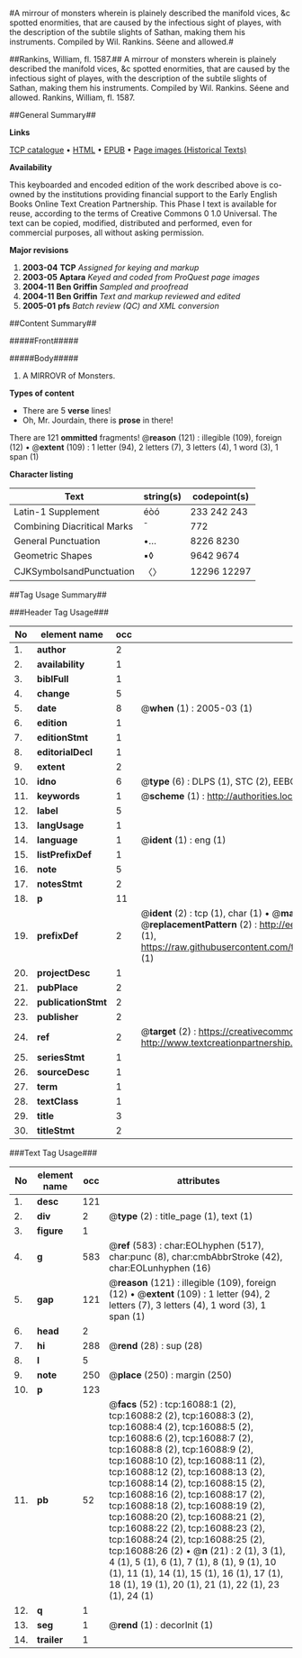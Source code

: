 #A mirrour of monsters wherein is plainely described the manifold vices, &c spotted enormities, that are caused by the infectious sight of playes, with the description of the subtile slights of Sathan, making them his instruments. Compiled by Wil. Rankins. Séene and allowed.#

##Rankins, William, fl. 1587.##
A mirrour of monsters wherein is plainely described the manifold vices, &c spotted enormities, that are caused by the infectious sight of playes, with the description of the subtile slights of Sathan, making them his instruments. Compiled by Wil. Rankins. Séene and allowed.
Rankins, William, fl. 1587.

##General Summary##

**Links**

[TCP catalogue](http://www.ota.ox.ac.uk/tcp/)  • 
[HTML](http://tei.it.ox.ac.uk/tcp/Texts-HTML/free/A10/A10414.html)  • 
[EPUB](http://tei.it.ox.ac.uk/tcp/Texts-EPUB/free/A10/A10414.epub) • 
[Page images (Historical Texts)](https://data.historicaltexts.jisc.ac.uk/view?pubId=eebo-99850856e&pageId=eebo-99850856e-16088-1)

**Availability**

This keyboarded and encoded edition of the
	       work described above is co-owned by the institutions
	       providing financial support to the Early English Books
	       Online Text Creation Partnership. This Phase I text is
	       available for reuse, according to the terms of Creative
	       Commons 0 1.0 Universal. The text can be copied,
	       modified, distributed and performed, even for
	       commercial purposes, all without asking permission.

**Major revisions**

1. __2003-04__ __TCP__ *Assigned for keying and markup*
1. __2003-05__ __Aptara__ *Keyed and coded from ProQuest page images*
1. __2004-11__ __Ben Griffin__ *Sampled and proofread*
1. __2004-11__ __Ben Griffin__ *Text and markup reviewed and edited*
1. __2005-01__ __pfs__ *Batch review (QC) and XML conversion*

##Content Summary##

#####Front#####

#####Body#####

1. A MIRROVR
of Monsters.

**Types of content**

  * There are 5 **verse** lines!
  * Oh, Mr. Jourdain, there is **prose** in there!

There are 121 **ommitted** fragments! 
 @__reason__ (121) : illegible (109), foreign (12)  •  @__extent__ (109) : 1 letter (94), 2 letters (7), 3 letters (4), 1 word (3), 1 span (1)

**Character listing**


|Text|string(s)|codepoint(s)|
|---|---|---|
|Latin-1 Supplement|éòó|233 242 243|
|Combining             Diacritical Marks|̄|772|
|General Punctuation|•…|8226 8230|
|Geometric Shapes|▪◊|9642 9674|
|CJKSymbolsandPunctuation|〈〉|12296 12297|

##Tag Usage Summary##

###Header Tag Usage###

|No|element name|occ|attributes|
|---|---|---|---|
|1.|__author__|2||
|2.|__availability__|1||
|3.|__biblFull__|1||
|4.|__change__|5||
|5.|__date__|8| @__when__ (1) : 2005-03 (1)|
|6.|__edition__|1||
|7.|__editionStmt__|1||
|8.|__editorialDecl__|1||
|9.|__extent__|2||
|10.|__idno__|6| @__type__ (6) : DLPS (1), STC (2), EEBO-CITATION (1), PROQUEST (1), VID (1)|
|11.|__keywords__|1| @__scheme__ (1) : http://authorities.loc.gov/ (1)|
|12.|__label__|5||
|13.|__langUsage__|1||
|14.|__language__|1| @__ident__ (1) : eng (1)|
|15.|__listPrefixDef__|1||
|16.|__note__|5||
|17.|__notesStmt__|2||
|18.|__p__|11||
|19.|__prefixDef__|2| @__ident__ (2) : tcp (1), char (1)  •  @__matchPattern__ (2) : ([0-9\-]+):([0-9IVX]+) (1), (.+) (1)  •  @__replacementPattern__ (2) : http://eebo.chadwyck.com/downloadtiff?vid=$1&page=$2 (1), https://raw.githubusercontent.com/textcreationpartnership/Texts/master/tcpchars.xml#$1 (1)|
|20.|__projectDesc__|1||
|21.|__pubPlace__|2||
|22.|__publicationStmt__|2||
|23.|__publisher__|2||
|24.|__ref__|2| @__target__ (2) : https://creativecommons.org/publicdomain/zero/1.0/ (1), http://www.textcreationpartnership.org/docs/. (1)|
|25.|__seriesStmt__|1||
|26.|__sourceDesc__|1||
|27.|__term__|1||
|28.|__textClass__|1||
|29.|__title__|3||
|30.|__titleStmt__|2||


###Text Tag Usage###

|No|element name|occ|attributes|
|---|---|---|---|
|1.|__desc__|121||
|2.|__div__|2| @__type__ (2) : title_page (1), text (1)|
|3.|__figure__|1||
|4.|__g__|583| @__ref__ (583) : char:EOLhyphen (517), char:punc (8), char:cmbAbbrStroke (42), char:EOLunhyphen (16)|
|5.|__gap__|121| @__reason__ (121) : illegible (109), foreign (12)  •  @__extent__ (109) : 1 letter (94), 2 letters (7), 3 letters (4), 1 word (3), 1 span (1)|
|6.|__head__|2||
|7.|__hi__|288| @__rend__ (28) : sup (28)|
|8.|__l__|5||
|9.|__note__|250| @__place__ (250) : margin (250)|
|10.|__p__|123||
|11.|__pb__|52| @__facs__ (52) : tcp:16088:1 (2), tcp:16088:2 (2), tcp:16088:3 (2), tcp:16088:4 (2), tcp:16088:5 (2), tcp:16088:6 (2), tcp:16088:7 (2), tcp:16088:8 (2), tcp:16088:9 (2), tcp:16088:10 (2), tcp:16088:11 (2), tcp:16088:12 (2), tcp:16088:13 (2), tcp:16088:14 (2), tcp:16088:15 (2), tcp:16088:16 (2), tcp:16088:17 (2), tcp:16088:18 (2), tcp:16088:19 (2), tcp:16088:20 (2), tcp:16088:21 (2), tcp:16088:22 (2), tcp:16088:23 (2), tcp:16088:24 (2), tcp:16088:25 (2), tcp:16088:26 (2)  •  @__n__ (21) : 2 (1), 3 (1), 4 (1), 5 (1), 6 (1), 7 (1), 8 (1), 9 (1), 10 (1), 11 (1), 14 (1), 15 (1), 16 (1), 17 (1), 18 (1), 19 (1), 20 (1), 21 (1), 22 (1), 23 (1), 24 (1)|
|12.|__q__|1||
|13.|__seg__|1| @__rend__ (1) : decorInit (1)|
|14.|__trailer__|1||
